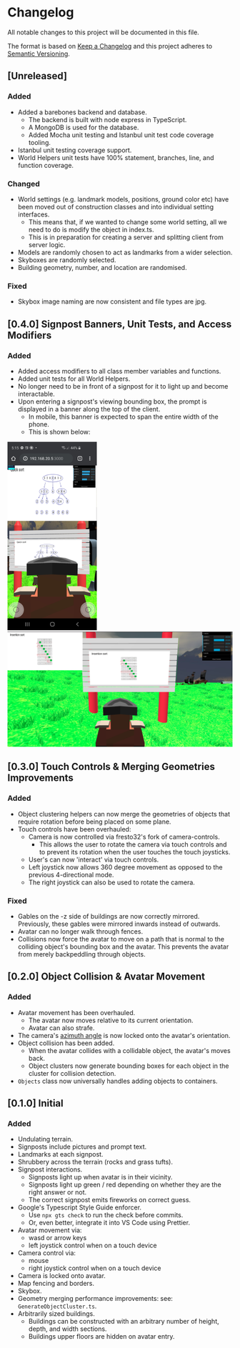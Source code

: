 # Changelog

All notable changes to this project will be documented in this file.

The format is based on [Keep a Changelog](https://keepachangelog.com/en/1.0.0/)
and this project adheres to [Semantic Versioning](https://semver.org/spec/v2.0.0.html).

## [Unreleased]

### Added

- Added a barebones backend and database.
  - The backend is built with node express in TypeScript.
  - A MongoDB is used for the database.
  - Added Mocha unit testing and Istanbul unit test code coverage tooling.
- Istanbul unit testing coverage support.
- World Helpers unit tests have 100% statement, branches, line, and function coverage.

### Changed

- World settings (e.g. landmark models, positions, ground color etc) have been moved out of construction classes and into individual setting interfaces.
  - This means that, if we wanted to change some world setting, all we need to do is modify the object in index.ts.
  - This is in preparation for creating a server and splitting client from server logic.
- Models are randomly chosen to act as landmarks from a wider selection.
- Skyboxes are randomly selected.
- Building geometry, number, and location are randomised.

### Fixed

- Skybox image naming are now consistent and file types are jpg.

## [0.4.0] Signpost Banners, Unit Tests, and Access Modifiers

### Added

- Added access modifiers to all class member variables and functions.
- Added unit tests for all World Helpers.
- No longer need to be in front of a signpost for it to light up and become interactable.
- Upon entering a signpost's viewing bounding box, the prompt is displayed in a banner along the top of the client.
  - In mobile, this banner is expected to span the entire width of the phone.
  - This is shown below:

<img src="doc_images/banner_mobile.jpg" width="200"/>
<img src="doc_images/banner_desktop.png" width="600"/>

## [0.3.0] Touch Controls & Merging Geometries Improvements

### Added

- Object clustering helpers can now merge the geometries of objects that require rotation before being placed on some plane.
- Touch controls have been overhauled:
  - Camera is now controlled via fresto32's fork of camera-controls.
    - This allows the user to rotate the camera via touch controls and to prevent its rotation when the user touches the touch joysticks.
  - User's can now 'interact' via touch controls.
  - Left joystick now allows 360 degree movement as opposed to the previous 4-directional mode.
  - The right joystick can also be used to rotate the camera.

### Fixed

- Gables on the -z side of buildings are now correctly mirrored. Previously, these gables were mirrored inwards instead of outwards.
- Avatar can no longer walk through fences.
- Collisions now force the avatar to move on a path that is normal to the colliding object's bounding box and the avatar. This prevents the avatar from merely backpeddling through objects.

## [0.2.0] Object Collision & Avatar Movement

### Added

- Avatar movement has been overhauled.
  - The avatar now moves relative to its current orientation.
  - Avatar can also strafe.
- The camera's [azimuth angle](https://en.wikipedia.org/wiki/Azimuth) is now locked onto the avatar's orientation.
- Object collision has been added.
  - When the avatar collides with a collidable object, the avatar's moves back.
  - Object clusters now generate bounding boxes for each object in the cluster for collision detection.
- `Objects` class now universally handles adding objects to containers.

## [0.1.0] Initial

### Added

- Undulating terrain.
- Signposts include pictures and prompt text.
- Landmarks at each signpost.
- Shrubbery across the terrain (rocks and grass tufts).
- Signpost interactions.
  - Signposts light up when avatar is in their vicinity.
  - Signposts light up green / red depending on whether they are the right answer or not.
  - The correct signpost emits fireworks on correct guess.
- Google's Typescript Style Guide enforcer.
  - Use `npx gts check` to run the check before commits.
  - Or, even better, integrate it into VS Code using Prettier.
- Avatar movement via:
  - wasd or arrow keys
  - left joystick control when on a touch device
- Camera control via:
  - mouse
  - right joystick control when on a touch device
- Camera is locked onto avatar.
- Map fencing and borders.
- Skybox.
- Geometry merging performance improvements: see: `GenerateObjectCluster.ts`.
- Arbitrarily sized buildings.
  - Buildings can be constructed with an arbitrary number of height, depth, and width sections.
  - Buildings upper floors are hidden on avatar entry.
